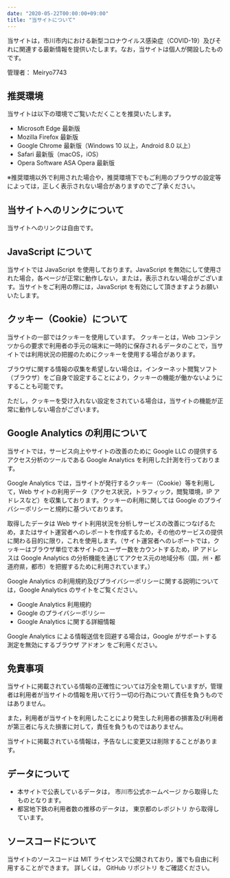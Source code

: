 ```yaml
---
date: "2020-05-22T00:00:00+09:00"
title: "当サイトについて"
---
```


当サイトは，市川市内における新型コロナウイルス感染症（COVID-19）及びそれに関連する最新情報を提供いたします。なお，当サイトは個人が開設したものです。

管理者： Meiryo7743

## 推奨環境

当サイトは以下の環境でご覧いただくことを推奨いたします。

- Microsoft Edge 最新版
- Mozilla Firefox 最新版
- Google Chrome 最新版（Windows 10 以上，Android 8.0 以上）
- Safari 最新版（macOS，iOS）
- Opera Software ASA Opera 最新版

※推奨環境以外で利用された場合や，推奨環境下でもご利用のブラウザの設定等によっては，正しく表示されない場合がありますのでご了承ください。

## 当サイトへのリンクについて

当サイトへのリンクは自由です。

## JavaScript について

当サイトでは JavaScript を使用しております。JavaScript を無効にして使用された場合，各ページが正常に動作しない，または，表示されない場合がございます。当サイトをご利用の際には，JavaScript を有効にして頂きますようお願いいたします。

## クッキー（Cookie）について

当サイトの一部ではクッキーを使用しています。
クッキーとは，Web コンテンツからの要求で利用者の手元の端末に一時的に保存されるデータのことで，当サイトでは利用状況の把握のためにクッキーを使用する場合があります。

ブラウザに関する情報の収集を希望しない場合は，インターネット閲覧ソフト（ブラウザ）をご自身で設定することにより，クッキーの機能が働かないようにすることも可能です。

ただし，クッキーを受け入れない設定をされている場合は，当サイトの機能が正常に動作しない場合がございます。

## Google Analytics の利用について

当サイトでは，サービス向上やサイトの改善のために Google LLC の提供するアクセス分析のツールである Google Analytics を利用した計測を行っております。

Google Analytics では，当サイトが発行するクッキー（Cookie）等を利用して，Web サイトの利用データ（アクセス状況，トラフィック，閲覧環境，IP アドレスなど）を収集しております。クッキーの利用に関しては Google のプライバシーポリシーと規約に基づいております。

取得したデータは Web サイト利用状況を分析しサービスの改善につなげるため，またはサイト運営者へのレポートを作成するため，その他のサービスの提供に関わる目的に限り，これを使用します。（サイト運営者へのレポートでは，クッキーはブラウザ単位で本サイトのユーザー数をカウントするため，IP アドレスは Google Analytics の分析機能を通じてアクセス元の地域分布（国，州・都道府県，都市）を把握するために利用されています。）

Google Analytics の利用規約及びプライバシーポリシーに関する説明については，Google Analytics のサイトをご覧ください。

- Google Analytics 利用規約
- Google のプライバシーポリシー
- Google Analytics に関する詳細情報

Google Analytics による情報送信を回避する場合は，Google がサポートする 測定を無効にするブラウザ アドオン をご利用ください。

## 免責事項

当サイトに掲載されている情報の正確性については万全を期していますが，管理者は利用者が当サイトの情報を用いて行う一切の行為について責任を負うものではありません。

また，利用者が当サイトを利用したことにより発生した利用者の損害及び利用者が第三者に与えた損害に対して，責任を負うものではありません。

当サイトに掲載されている情報は，予告なしに変更又は削除することがあります。

## データについて

- 本サイトで公表しているデータは， 市川市公式ホームページ から取得したものとなります。
- 都営地下鉄の利用者数の推移のデータは， 東京都のレポジトリ から取得しています。

## ソースコードについて

当サイトのソースコードは MIT ライセンスで公開されており，誰でも自由に利用することができます。 詳しくは， GitHub リポジトリ をご確認ください。
